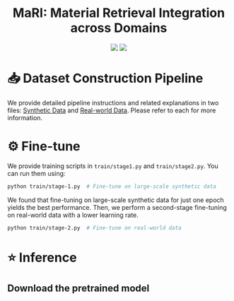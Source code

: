 <div align="center">
  
# MaRI: Material Retrieval Integration across Domains

<a href="https://jianhuiwemi.github.io/MaRI"><img src="https://img.shields.io/badge/Project_Page-Online-EA3A97"></a>
<a href="https://arxiv.org/abs/2503.08111"><img src="https://img.shields.io/badge/ArXiv-2503.01370-brightgreen"></a> 

</div>

# 📥 Dataset Construction Pipeline
We provide detailed pipeline instructions and related explanations in two files: [Synthetic Data](./dataset/synthetic/readme.md) and [Real-world Data](./dataset/real/readme.md). Please refer to each for more information.





# ⚙ Fine-tune
We provide training scripts in `train/stage1.py` and `train/stage2.py`. You can run them using:

```bash
python train/stage-1.py  # Fine-tune on large-scale synthetic data
```
We found that fine-tuning on large-scale synthetic data for just one epoch yields the best performance. Then, we perform a second-stage fine-tuning on real-world data with a lower learning rate.
```bash
python train/stage-2.py  # Fine-tune on real-world data
```

# ⭐ Inference



## Download the pretrained model


